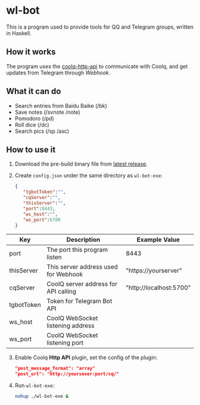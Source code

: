 # wl-bot

This is a program used to provide tools for QQ and Telegram groups, written in Haskell.

## How it works

The program uses the [coolq-http-api](https://github.com/richardchien/coolq-http-api) to communicate with Coolq, and get updates from Telegram through _Webhook_.

## What it can do

- Search entries from Baidu Baike (/bk)
- Save notes (/svnote /note)
- Pomodoro (/pd)
- Roll dice (/dc)
- Search pics (/sp /asc)

## How to use it

1. Download the pre-build binary file from [latest release](https://github.com/Nutr1t07/wl-bot/releases/latest).

2. Create `config.json` under the same directory as `wl-bot-exe`:

   ```json
   {
      "tgbotToken":"",
      "cqServer":"",
      "thisServer":"",
      "port":8443,
      "ws_host":"",
      "ws_port":6700
   }
   ```

| Key        | Description                          | Example Value            |
|------------|--------------------------------------|--------------------------|
| port       | The port this program listen         | 8443                     |
| thisServer | This server address used for Webhook | "https://yourserver"     |
| cqServer   | CoolQ server address for API calling | "http://localhost:5700"  |
| tgbotToken | Token for Telegram Bot API           |                          |
| ws\_host   | CoolQ WebSocket listening address    |                          |
| ws\_port   | CoolQ WebSocket listening port       |                          |


3. Enable Coolq **Http API** plugin, set the config of the plugin:

   ```json
   "post_message_format": "array"
   "post_url": "http://yoursever:port/cq/"
   ```

4. Run `wl-bot-exe`:

   ```bash
   nohup ./wl-bot-exe &
   ```
